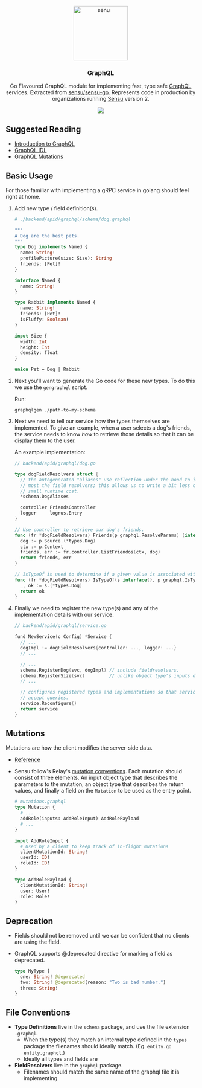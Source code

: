 <p align="center">
  <a href="https://www.graphql.org/">
    <img alt="senu" src="https://graphql.org/img/logo.svg" width="144">
  </a>
</p>

<h3 align="center">
  GraphQL
</h3>

<p align="center">
  Go Flavoured GraphQL module for implementing fast, type safe
  <a href="https://graphql.org">GraphQL</a> services. Extracted from
  <a href="https://github.com/sensu/sensu-go">sensu/sensu-go</a>. Represents
  code in production by organizations running
  <a href="https://sensu.io">Sensu</a> version 2.
</p>

<p align="center">
  <a href="https://circleci.com/gh/sensu/sensu-go/tree/master"><img src="https://circleci.com/gh/sensu/sensu-go/tree/master.svg?style=svg"></a>
</p>

## Suggested Reading

- [Introduction to GraphQL](https://www.graphql.org/learn)
- [GraphQL IDL](https://www.graphql.org/learn)
- [GraphQL Mutations](http://graphql.org/learn/queries/#mutations)

## Basic Usage

For those familiar with implementing a gRPC service in golang should feel right
at home.

1.  Add new type / field definition(s).

    ```graphql
    # ./backend/apid/graphql/schema/dog.graphql

    """
    A Dog are the best pets.
    """
    type Dog implements Named {
      name: String!
      profilePicture(size: Size): String
      friends: [Pet]!
    }

    interface Named {
      name: String!
    }

    type Rabbit implements Named {
      name: String!
      friends: [Pet]!
      isFluffy: Boolean!
    }

    input Size {
      width: Int
      height: Int
      density: float
    }

    union Pet = Dog | Rabbit
    ```

2.  Next you'll want to generate the Go code for these new types. To do this we
    use the `gengraphql` script.

    Run:

    ```shell
    graphqlgen ./path-to-my-schema
    ```

3.  Next we need to tell our service how the types themselves are implemented.
    To give an example, when a user selects a dog's friends, the service needs
    to know _how_ to retrieve those details so that it can be display them to
    the user.

    An example implementation:

    ```go
    // backend/apid/graphql/dog.go

    type dogFieldResolvers struct {
      // the autogenerated "aliases" use reflection under the hood to implement most
      // most the field resolvers; this allows us to write a bit less code with a
      // small runtime cost.
      *schema.DogAliases

      controller FriendsController
      logger     logrus.Entry
    }

    // Use controller to retrieve our dog's friends.
    func (fr *dogFieldResolvers) Friends(p graphql.ResolveParams) (interface{}, error) {
      dog := p.Source.(*types.Dog)
      ctx := p.Context
      friends, err := fr.controller.ListFriendos(ctx, dog)
      return friends, err
    }

    // IsTypeOf is used to determine if a given value is associated with the Dog type
    func (fr *dogFieldResolvers) IsTypeOf(s interface{}, p graphql.IsTypeOfParams) bool {
      _, ok := s.(*types.Dog)
      return ok
    }
    ```

4.  Finally we need to register the new type(s) and any of the implementation
    details with our service.

    ```go
    // backend/apid/graphql/service.go

    fund NewService(c Config) *Service {
      // ...
      dogImpl := dogFieldResolvers{controller: ..., logger: ...}
      // ...

      // ...
      schema.RegisterDog(svc, dogImpl) // include fieldresolvers.
      schema.RegisterSize(svc)         // unlike object type's inputs do not require any additonal implemtation details.
      // ...

      // configures registered types and implementations so that service is ready to
      // accept queries.
      service.Reconfigure()
      return service
    }
    ```

## Mutations

Mutations are how the client modifies the server-side data.

-  [Reference](http://graphql.org/learn/queries/#mutations)
-   Sensu follow's Relay's [mutation conventions](https://facebook.github.io/relay/docs/en/graphql-server-specification.html#mutations). Each mutation should consist of three
    elements. An input object type that describes the parameters to the mutation,
    an object type that describes the return values, and finally a field on the
    `Mutation` to be used as the entry point.

    ```graphql
    # mutations.graphql
    type Mutation {
      # ...
      addRole(inputs: AddRoleInput) AddRolePayload
      # ...
    }

    input AddRoleInput {
      # Used by a client to keep track of in-flight mutations
      clientMutationId: String!
      userId: ID!
      roleId: ID!
    }

    type AddRolePayload {
      clientMutationId: String!
      user: User!
      role: Role!
    }
    ```

## Deprecation

- Fields should not be removed until we can be confident that no clients are
  using the field.
- GraphQL supports @deprecated directive for marking a field as deprecated.

    ```graphql
    type MyType {
      one: String! @deprecated
      two: String! @deprecated(reason: "Two is bad number.")
      three: String!
    }
    ```

## File Conventions

- **Type Definitions** live in the `schema` package, and use the file extension
  `.graphql`.
  - When the type(s) they match an internal type defined in the
  `types` package the filenames should ideally match. (Eg. `entity.go`
  `entity.graphql`.)
  - Ideally all types and fields are
- **FieldResolvers** live in the `graphql` package.
  - Filenames should match the same name of the graphql file it is implementing.

[Sensu]:https://www.sensu.io
[sensu/sensu-go]:https://github.com/sensu/sensu-go
